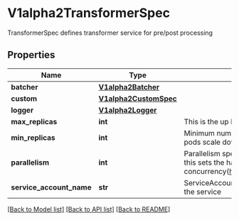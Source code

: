 # V1alpha2TransformerSpec

TransformerSpec defines transformer service for pre/post processing
## Properties
Name | Type | Description | Notes
------------ | ------------- | ------------- | -------------
**batcher** | [**V1alpha2Batcher**](V1alpha2Batcher.md) |  | [optional] 
**custom** | [**V1alpha2CustomSpec**](V1alpha2CustomSpec.md) |  | [optional] 
**logger** | [**V1alpha2Logger**](V1alpha2Logger.md) |  | [optional] 
**max_replicas** | **int** | This is the up bound for autoscaler to scale to | [optional] 
**min_replicas** | **int** | Minimum number of replicas which defaults to 1, when minReplicas &#x3D; 0 pods scale down to 0 in case of no traffic | [optional] 
**parallelism** | **int** | Parallelism specifies how many requests can be processed concurrently, this sets the hard limit of the container concurrency(https://knative.dev/docs/serving/autoscaling/concurrency). | [optional] 
**service_account_name** | **str** | ServiceAccountName is the name of the ServiceAccount to use to run the service | [optional] 

[[Back to Model list]](../README.md#documentation-for-models) [[Back to API list]](../README.md#documentation-for-api-endpoints) [[Back to README]](../README.md)


